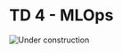 # TD 4 - MLOps

![Under construction](https://strategicdiscipline.positioningsystems.com/hs-fs/hubfs/images/Under%20construction.jpg?width=157&name=Under%20construction.jpg)